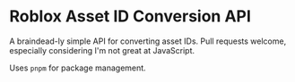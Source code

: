 # Roblox Asset ID Conversion API

A braindead-ly simple API for converting asset IDs.
Pull requests welcome, especially considering I'm not great at JavaScript.

Uses `pnpm` for package management.

